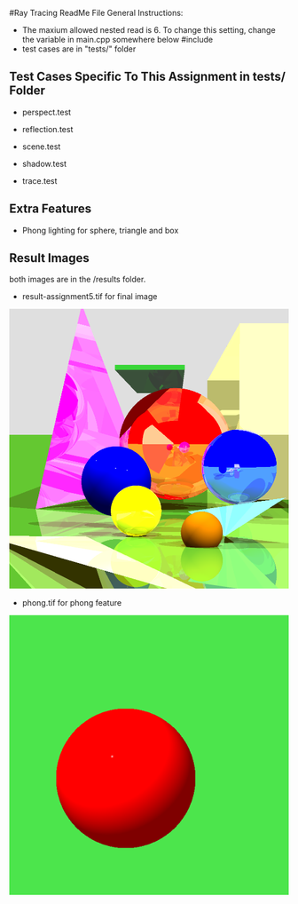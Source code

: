 #Ray Tracing ReadMe File
General Instructions:
* The maxium allowed nested read is 6. To change this setting, change the variable <numNested> in main.cpp somewhere below #include
* test cases are in "tests/" folder


## Test Cases Specific To This Assignment in tests/ Folder

* perspect.test

* reflection.test

* scene.test

* shadow.test

* trace.test

## Extra Features

* Phong lighting for sphere, triangle and box


## Result Images
both images are in the /results folder.

* result-assignment5.tif for final image
 
![result](results/assignment5/result-assignment5.tif "Result")

* phong.tif for phong feature

![phong](results/assignment5/phong.tif "Result")
